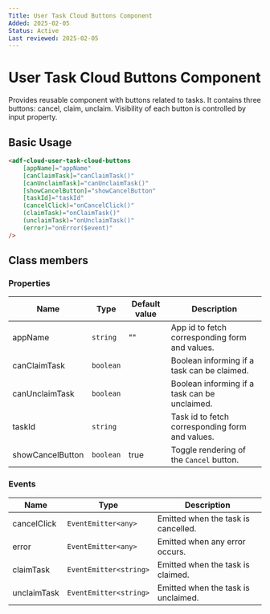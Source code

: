 ```yaml
---
Title: User Task Cloud Buttons Component
Added: 2025-02-05
Status: Active
Last reviewed: 2025-02-05
---
```


# User Task Cloud Buttons Component

Provides reusable component with buttons related to tasks. It contains three buttons: cancel, claim, unclaim. 
Visibility of each button is controlled by input property.

## Basic Usage

```html
<adf-cloud-user-task-cloud-buttons
    [appName]="appName"
    [canClaimTask]="canClaimTask()"
    [canUnclaimTask]="canUnclaimTask()"
    [showCancelButton]="showCancelButton"
    [taskId]="taskId"
    (cancelClick)="onCancelClick()"
    (claimTask)="onClaimTask()"
    (unclaimTask)="onUnclaimTask()"
    (error)="onError($event)"
/>
```

## Class members

### Properties

| Name                      | Type                                  | Default value | Description                                       |
|---------------------------|---------------------------------------|---------------|---------------------------------------------------|
| appName                   | `string`                              | ""            | App id to fetch corresponding form and values.    |
| canClaimTask              | `boolean`                             |               | Boolean informing if a task can be claimed.       |
| canUnclaimTask            | `boolean`                             |               | Boolean informing if a task can be unclaimed.     |
| taskId                    | `string`                              |               | Task id to fetch corresponding form and values.   |
| showCancelButton          | `boolean`                             | true          | Toggle rendering of the `Cancel` button.          |


### Events

| Name               | Type                   | Description                                |
|--------------------|------------------------|--------------------------------------------|
| cancelClick        | `EventEmitter<any>`    | Emitted when the task is cancelled.        |
| error              | `EventEmitter<any>`    | Emitted when any error occurs.             |
| claimTask          | `EventEmitter<string>` | Emitted when the task is claimed.          |
| unclaimTask        | `EventEmitter<string>` | Emitted when the task is unclaimed.        |


